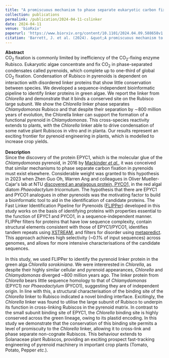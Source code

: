 ```yaml
---
title: "A promiscuous mechanism to phase separate eukaryotic carbon fixation in the green lineage"
collection: publications
permalink: /publication/2024-04-11-cslinker
date: 2024-04-11
venue: 'bioRxiv'
paperurl: 'https://www.biorxiv.org/content/10.1101/2024.04.09.588658v1'
citation: 'Barrett, J. et al. (2024). &quot;A promiscuous mechanism to phase separate eukaryotic carbon fixation in the green lineage.&quot; <i>bioRxiv.</i> (2024)'
---
```


**Abstract**<br>
CO<sub>2</sub> fixation is commonly limited by inefficiency of the CO<sub>2</sub>-fixing enzyme Rubisco. Eukaryotic algae concentrate and fix CO<sub>2</sub> in phase-separated condensates called pyrenoids, which complete up to one-third of global CO<sub>2</sub> fixation. Condensation of Rubisco in pyrenoids is dependent on interaction with disordered linker proteins that show little conservation between species. We developed a sequence-independent bioinformatic pipeline to identify linker proteins in green algae. We report the linker from <i>Chlorella</i> and demonstrate that it binds a conserved site on the Rubisco large subunit. We show the <i>Chlorella</i> linker phase separates <i>Chlamydomonas</i> Rubisco and that despite their separation by ∼800 million years of evolution, the Chlorella linker can support the formation of a functional pyrenoid in <i>Chlamydomonas</i>. This cross-species reactivity extends to plants, with the <i>Chlorella</i> linker able to drive condensation of some native plant Rubiscos in vitro and in planta. Our results represent an exciting frontier for pyrenoid engineering in plants, which is modelled to increase crop yields.<br><br>
**Description**<br>
Since the discovery of the protein EPYC1, which is the molecular glue of the <i>Chlamydomonas</i> pyrenoid, in 2016 by <a href="https://www.pnas.org/doi/full/10.1073/pnas.1522866113">Mackinder *et al.*</a>, it was conceived that similar mechanisms to phase separate carbon fixation in pyrenoids must exist elsewhere. Considerable weight was granted to this hypothesis in 2023 when Zhen Guo Oh, Warren Ang and colleagues in Oliver Mueller-Cajar's lab at NTU <a href="https://www.pnas.org/doi/full/10.1073/pnas.2304833120">discovered an analagous protein, PYCO1,</a>  in the red algal diatom <i>Phaeodactylum tricornutum</i>. The hypothesis that there are EPYC1 and PYCO1 analogues in other pyrenoids was the motivating factor to build a bioinformatic tool to aid in the identification of candidate proteins. The Fast Linker Identification Pipeline for Pyrenoids (<a href="https://github.com/james-r-barrett/FLIPPer">FLIPPer</a>) developed in this study works on the basis of identifying proteins with properties essential to the function of EPYC1 and PYCO1, in a sequence-independent manner. FLIPPer filters for proteins that have low sequence complexity, contain structural elements consistent with those of EPYC1/PYCO1, identifies tandem repeats using  <a href="https://amnewmanlab.stanford.edu/xstream/">XSTREAM</a>, and filters for disorder using <a href="https://metapredict.net/">metapredict</a>. This approach achieves high selectivity (~0.1% of input sequences) across genomes, and allows for more intensive characterisations of the candidate sequences.<br><br>
In this study, we used FLIPPer to identify the pyrenoid linker protein in the green alga <i>Chlorella sorokiniana</i>. We were intererested in *Chlorella*, as despite their highly similar cellular and pyrenoid appearances, <i>Chlorella</i> and <i>Chlamydomonas</i> diverged ~800 million years ago. The linker protein from *Chlorella* bears little sequence homology to that of *Chlamydomonas* (EPYC1) nor _Phaeodactylum_ (PYCO1), suggesting they are of independent origin. In line with this, a structural characterisation of the binding site of the _Chlorella_ linker to Rubisco indicated a novel binding interface. Excitingly, the _Chlorella_ linker was found to utilise the large subunit of Rubisco to underpin its function in cross-linking Rubiscos in the pyrenoid matrix. In contrast to the small subunit binding site of EPYC1, the _Chlorella_ binding site is highly conserved across the green lineage, owing to its plastid encoding. In this study we demonstrate that the conservation of this binding site permits a level of promiscuity to the *Chlorella* linker, allowing it to cross-link and phase separate non-cognate Rubiscos. This behaviour extends to Solanaceae plant Rubiscos, providing an exciting prospect fast-tracking engineering of pyrenoid machinery in important crop plants (Tomato, Potato, Pepper *etc.*).